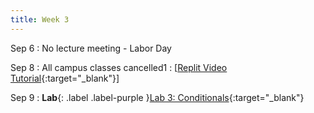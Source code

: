 ```yaml
---
title: Week 3
---
```


Sep 6
: No lecture meeting - Labor Day
  
Sep 8
: All campus classes cancelled1
  : \[[Replit Video Tutorial](https://www.youtube.com/playlist?list=PLr509y092L2-LMpav-PeEOhK_kCBJg3ke){:target="_blank"}\]

Sep 9
: **Lab**{: .label .label-purple }[Lab 3: Conditionals](https://class.mimir.io/assignments/4a94a413-ef14-4a84-a438-2dc59dc1a474){:target="_blank"}



